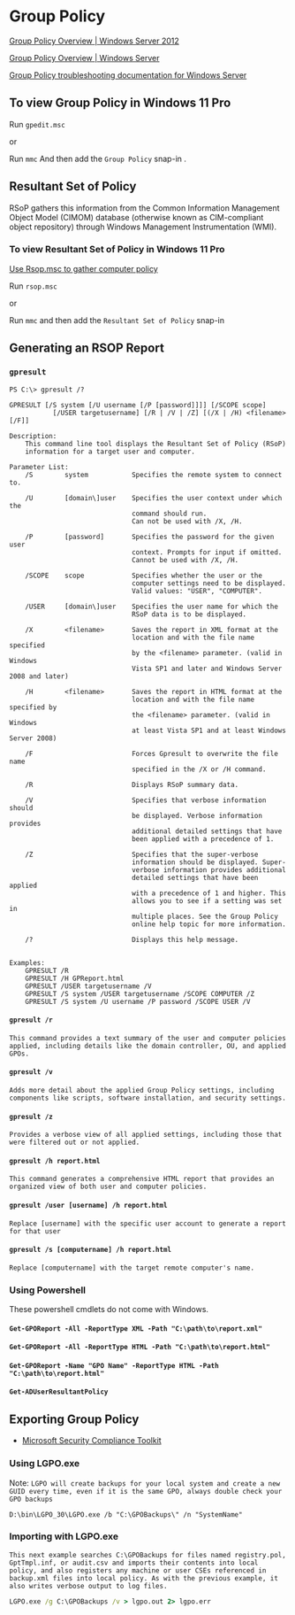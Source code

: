 # Group Policy

[Group Policy Overview | Windows Server 2012](https://learn.microsoft.com/en-us/previous-versions/windows/it-pro/windows-server-2012-r2-and-2012/hh831791(v=ws.11))

[Group Policy Overview | Windows Server](https://learn.microsoft.com/en-us/windows-server/identity/ad-ds/manage/group-policy/group-policy-overview)

[Group Policy troubleshooting documentation for Windows Server](https://learn.microsoft.com/en-us/troubleshoot/windows-server/group-policy/group-policy-overview)

## To view Group Policy in Windows 11 Pro

Run `gpedit.msc`

or

Run `mmc` And then add the `Group Policy` snap-in .

## Resultant Set of Policy 

RSoP gathers this information from the Common Information Management Object Model (CIMOM) database (otherwise known as CIM-compliant object repository) through Windows Management Instrumentation (WMI).

### To view Resultant Set of Policy in Windows 11 Pro

[Use Rsop.msc to gather computer policy](https://learn.microsoft.com/en-us/troubleshoot/windows-server/group-policy/use-resultant-set-of-policy-logging)

Run `rsop.msc`

or 

Run `mmc` and then add the `Resultant Set of Policy` snap-in

## Generating an RSOP Report

### `gpresult`
```
PS C:\> gpresult /?

GPRESULT [/S system [/U username [/P [password]]]] [/SCOPE scope]
           [/USER targetusername] [/R | /V | /Z] [(/X | /H) <filename> [/F]]

Description:
    This command line tool displays the Resultant Set of Policy (RSoP)
    information for a target user and computer.

Parameter List:
    /S        system           Specifies the remote system to connect to.

    /U        [domain\]user    Specifies the user context under which the
                               command should run.
                               Can not be used with /X, /H.

    /P        [password]       Specifies the password for the given user
                               context. Prompts for input if omitted.
                               Cannot be used with /X, /H.

    /SCOPE    scope            Specifies whether the user or the
                               computer settings need to be displayed.
                               Valid values: "USER", "COMPUTER".

    /USER     [domain\]user    Specifies the user name for which the
                               RSoP data is to be displayed.

    /X        <filename>       Saves the report in XML format at the
                               location and with the file name specified
                               by the <filename> parameter. (valid in Windows
                               Vista SP1 and later and Windows Server 2008 and later)

    /H        <filename>       Saves the report in HTML format at the
                               location and with the file name specified by
                               the <filename> parameter. (valid in Windows
                               at least Vista SP1 and at least Windows Server 2008)

    /F                         Forces Gpresult to overwrite the file name
                               specified in the /X or /H command.

    /R                         Displays RSoP summary data.

    /V                         Specifies that verbose information should
                               be displayed. Verbose information provides
                               additional detailed settings that have
                               been applied with a precedence of 1.

    /Z                         Specifies that the super-verbose
                               information should be displayed. Super-
                               verbose information provides additional
                               detailed settings that have been applied
                               with a precedence of 1 and higher. This
                               allows you to see if a setting was set in
                               multiple places. See the Group Policy
                               online help topic for more information.

    /?                         Displays this help message.


Examples:
    GPRESULT /R
    GPRESULT /H GPReport.html
    GPRESULT /USER targetusername /V
    GPRESULT /S system /USER targetusername /SCOPE COMPUTER /Z
    GPRESULT /S system /U username /P password /SCOPE USER /V
```
#### `gpresult /r`
```
This command provides a text summary of the user and computer policies applied, including details like the domain controller, OU, and applied GPOs.
```
#### `gpresult /v`
```
Adds more detail about the applied Group Policy settings, including components like scripts, software installation, and security settings.
```
#### `gpresult /z`
```
Provides a verbose view of all applied settings, including those that were filtered out or not applied.
```
#### `gpresult /h report.html`
```
This command generates a comprehensive HTML report that provides an organized view of both user and computer policies.
```
#### `gpresult /user [username] /h report.html`
```
Replace [username] with the specific user account to generate a report for that user
```
#### `gpresult /s [computername] /h report.html`
```
Replace [computername] with the target remote computer's name.
```

### Using Powershell

These powershell cmdlets do not come with Windows.

#### `Get-GPOReport -All -ReportType XML -Path "C:\path\to\report.xml"`
#### `Get-GPOReport -All -ReportType HTML -Path "C:\path\to\report.html"`
#### `Get-GPOReport -Name "GPO Name" -ReportType HTML -Path "C:\path\to\report.html"`
#### `Get-ADUserResultantPolicy`

## Exporting Group Policy

- [Microsoft Security Compliance Toolkit](https://www.microsoft.com/en-us/download/details.aspx?id=55319)

### Using LGPO.exe

Note: `LGPO will create backups for your local system and create a new GUID every time, even if it is the same GPO, always double check your GPO backups`


```
D:\bin\LGPO_30\LGPO.exe /b "C:\GPOBackups\" /n "SystemName"
```

### Importing with LGPO.exe

`This next example searches C:\GPOBackups for files named registry.pol, GptTmpl.inf, or audit.csv and
imports their contents into local policy, and also registers any machine or user CSEs referenced in
backup.xml files into local policy. As with the previous example, it also writes verbose output to log files.`

```cmd
LGPO.exe /g C:\GPOBackups /v > lgpo.out 2> lgpo.err
```